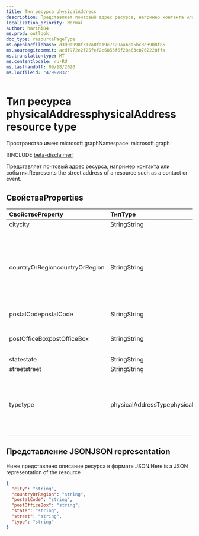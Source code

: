 ```yaml
---
title: Тип ресурса physicalAddress
description: Представляет почтовый адрес ресурса, например контакта или события.
localization_priority: Normal
author: harini84
ms.prod: outlook
doc_type: resourcePageType
ms.openlocfilehash: d3d0a998f317a0fa19e7c29aabda5bc8e3908f85
ms.sourcegitcommit: acdf972e2f25fef2c6855f6f28a63c0762228ffa
ms.translationtype: MT
ms.contentlocale: ru-RU
ms.lasthandoff: 09/18/2020
ms.locfileid: "47997832"
---
```

# <a name="physicaladdress-resource-type"></a><span data-ttu-id="fbb4b-103">Тип ресурса physicalAddress</span><span class="sxs-lookup"><span data-stu-id="fbb4b-103">physicalAddress resource type</span></span>

<span data-ttu-id="fbb4b-104">Пространство имен: microsoft.graph</span><span class="sxs-lookup"><span data-stu-id="fbb4b-104">Namespace: microsoft.graph</span></span>

[!INCLUDE [beta-disclaimer](../../includes/beta-disclaimer.md)]

<span data-ttu-id="fbb4b-105">Представляет почтовый адрес ресурса, например контакта или события.</span><span class="sxs-lookup"><span data-stu-id="fbb4b-105">Represents the street address of a resource such as a contact or event.</span></span>


## <a name="properties"></a><span data-ttu-id="fbb4b-106">Свойства</span><span class="sxs-lookup"><span data-stu-id="fbb4b-106">Properties</span></span>
| <span data-ttu-id="fbb4b-107">Свойство</span><span class="sxs-lookup"><span data-stu-id="fbb4b-107">Property</span></span>     | <span data-ttu-id="fbb4b-108">Тип</span><span class="sxs-lookup"><span data-stu-id="fbb4b-108">Type</span></span>   |<span data-ttu-id="fbb4b-109">Описание</span><span class="sxs-lookup"><span data-stu-id="fbb4b-109">Description</span></span>|
|:---------------|:--------|:----------|
|<span data-ttu-id="fbb4b-110">city</span><span class="sxs-lookup"><span data-stu-id="fbb4b-110">city</span></span>|<span data-ttu-id="fbb4b-111">String</span><span class="sxs-lookup"><span data-stu-id="fbb4b-111">String</span></span>|<span data-ttu-id="fbb4b-112">Город.</span><span class="sxs-lookup"><span data-stu-id="fbb4b-112">The city.</span></span>|
|<span data-ttu-id="fbb4b-113">countryOrRegion</span><span class="sxs-lookup"><span data-stu-id="fbb4b-113">countryOrRegion</span></span>|<span data-ttu-id="fbb4b-114">String</span><span class="sxs-lookup"><span data-stu-id="fbb4b-114">String</span></span>|<span data-ttu-id="fbb4b-p101">Страна или регион. Это строковое значение в произвольном формате, например "США".</span><span class="sxs-lookup"><span data-stu-id="fbb4b-p101">The country or region. It's a free-format string value, for example, "United States".</span></span>|
|<span data-ttu-id="fbb4b-117">postalCode</span><span class="sxs-lookup"><span data-stu-id="fbb4b-117">postalCode</span></span>|<span data-ttu-id="fbb4b-118">String</span><span class="sxs-lookup"><span data-stu-id="fbb4b-118">String</span></span>|<span data-ttu-id="fbb4b-119">Почтовый индекс.</span><span class="sxs-lookup"><span data-stu-id="fbb4b-119">The postal code.</span></span>|
|<span data-ttu-id="fbb4b-120">postOfficeBox</span><span class="sxs-lookup"><span data-stu-id="fbb4b-120">postOfficeBox</span></span>|<span data-ttu-id="fbb4b-121">String</span><span class="sxs-lookup"><span data-stu-id="fbb4b-121">String</span></span>|<span data-ttu-id="fbb4b-122">Номер почтового ящика в почтовом ящике.</span><span class="sxs-lookup"><span data-stu-id="fbb4b-122">The post office box number.</span></span>|
|<span data-ttu-id="fbb4b-123">state</span><span class="sxs-lookup"><span data-stu-id="fbb4b-123">state</span></span>|<span data-ttu-id="fbb4b-124">String</span><span class="sxs-lookup"><span data-stu-id="fbb4b-124">String</span></span>|<span data-ttu-id="fbb4b-125">Штат.</span><span class="sxs-lookup"><span data-stu-id="fbb4b-125">The state.</span></span>|
|<span data-ttu-id="fbb4b-126">street</span><span class="sxs-lookup"><span data-stu-id="fbb4b-126">street</span></span>|<span data-ttu-id="fbb4b-127">String</span><span class="sxs-lookup"><span data-stu-id="fbb4b-127">String</span></span>|<span data-ttu-id="fbb4b-128">Улица.</span><span class="sxs-lookup"><span data-stu-id="fbb4b-128">The street.</span></span>|
|<span data-ttu-id="fbb4b-129">type</span><span class="sxs-lookup"><span data-stu-id="fbb4b-129">type</span></span>|<span data-ttu-id="fbb4b-130">physicalAddressType</span><span class="sxs-lookup"><span data-stu-id="fbb4b-130">physicalAddressType</span></span>|<span data-ttu-id="fbb4b-131">Тип адреса.</span><span class="sxs-lookup"><span data-stu-id="fbb4b-131">The type of address.</span></span> <span data-ttu-id="fbb4b-132">Возможные значения: `unknown`, `home`, `business`, `other`.</span><span class="sxs-lookup"><span data-stu-id="fbb4b-132">Possible values are: `unknown`, `home`, `business`, `other`.</span></span>|


## <a name="json-representation"></a><span data-ttu-id="fbb4b-133">Представление JSON</span><span class="sxs-lookup"><span data-stu-id="fbb4b-133">JSON representation</span></span>

<span data-ttu-id="fbb4b-134">Ниже представлено описание ресурса в формате JSON.</span><span class="sxs-lookup"><span data-stu-id="fbb4b-134">Here is a JSON representation of the resource</span></span>

<!-- {
  "blockType": "resource",
  "optionalProperties": [

  ],
  "@odata.type": "microsoft.graph.physicalAddress"
}-->

```json
{
  "city": "string",
  "countryOrRegion": "string",
  "postalCode": "string",
  "postOfficeBox": "string",
  "state": "string",
  "street": "string",
  "type": "string"
}

```

<!-- uuid: 8fcb5dbc-d5aa-4681-8e31-b001d5168d79
2015-10-25 14:57:30 UTC -->
<!--
{
  "type": "#page.annotation",
  "description": "physicalAddress resource",
  "keywords": "",
  "section": "documentation",
  "tocPath": "",
  "suppressions": []
}
-->


